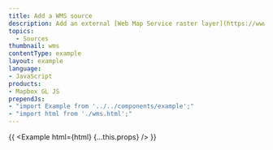 ```yaml
---
title: Add a WMS source
description: Add an external [Web Map Service raster layer](https://www.ogc.org/standards/wms) to the map using [`addSource`](/mapbox-gl-js/api/map/#map#addsource)'s [`tiles`](/mapbox-gl-js/style-spec/sources/#raster-tiles) option.
topics:
  - Sources
thumbnail: wms
contentType: example
layout: example
language:
- JavaScript
products:
- Mapbox GL JS
prependJs:
- "import Example from '../../components/example';"
- "import html from './wms.html';"
---
```


{{ <Example html={html} {...this.props} /> }}
